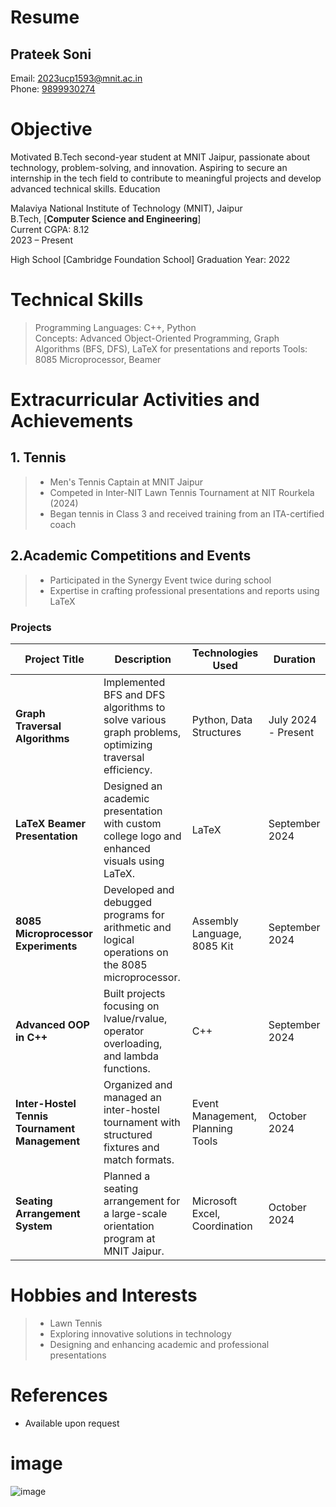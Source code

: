 # **Resume**<br>
## Prateek Soni<br>
Email: [2023ucp1593@mnit.ac.in](mailto:2023ucp1593@mit.ac.in") <br> Phone: [9899930274](tel:9899930274)<br>
# Objective

Motivated B.Tech second-year student at MNIT Jaipur, passionate about technology, problem-solving, and innovation. Aspiring to secure an internship in the tech field to contribute to meaningful projects and develop advanced technical skills.
Education

Malaviya National Institute of Technology (MNIT), Jaipur<br>
B.Tech, [**Computer Science and Engineering**]<br>
Current CGPA: 8.12 <br>
2023 – Present

High School
[Cambridge Foundation School]
Graduation Year: 2022
# Technical Skills
   >Programming Languages: C++, Python<br>
    Concepts: Advanced Object-Oriented Programming, Graph Algorithms (BFS, DFS), LaTeX for presentations and reports
    Tools: 8085 Microprocessor, Beamer

# Extracurricular Activities and Achievements
 ## 1. Tennis
 >* Men's Tennis Captain at MNIT Jaipur<br>
>* Competed in Inter-NIT Lawn Tennis Tournament at NIT Rourkela (2024)
>* Began tennis in Class 3 and received training from an ITA-certified coach
 

## 2.Academic Competitions and Events

>* Participated in the Synergy Event twice during school
>* Expertise in crafting professional presentations and reports using LaTeX

### Projects

| **Project Title**|**Description**                                       | **Technologies Used** | **Duration**|
|-----------------------------|---------------------------------------------------------------------------------|---------------------------------|----------------|
| **Graph Traversal Algorithms** | Implemented BFS and DFS algorithms to solve various graph problems, optimizing traversal efficiency. | Python, Data Structures         | July 2024 - Present |
| **LaTeX Beamer Presentation** | Designed an academic presentation with custom college logo and enhanced visuals using LaTeX. | LaTeX                           | September 2024 |
| **8085 Microprocessor Experiments** | Developed and debugged programs for arithmetic and logical operations on the 8085 microprocessor. | Assembly Language, 8085 Kit     | September 2024 |
| **Advanced OOP in C++**     | Built projects focusing on lvalue/rvalue, operator overloading, and lambda functions. | C++                             | September 2024 |
| **Inter-Hostel Tennis Tournament Management** | Organized and managed an inter-hostel tournament with structured fixtures and match formats. | Event Management, Planning Tools| October 2024 |
| **Seating Arrangement System** | Planned a seating arrangement for a large-scale orientation program at MNIT Jaipur. | Microsoft Excel, Coordination   | October 2024 |


# Hobbies and Interests

   >* Lawn Tennis
   >* Exploring innovative solutions in technology
   >* Designing and enhancing academic and professional presentations

# References

 * Available upon request
  
  # image
  ![image](https://cdn.pixabay.com/photo/2015/04/23/22/00/tree-736885_1280.jpg)
